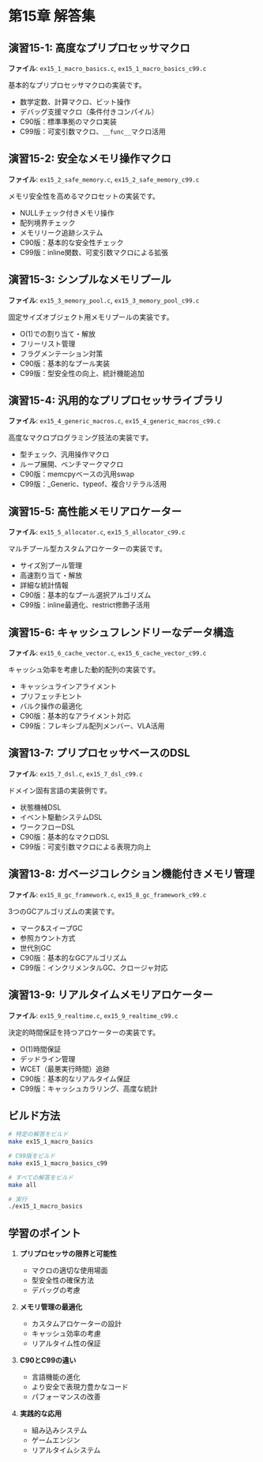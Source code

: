 # 第15章 解答集

## 演習15-1: 高度なプリプロセッサマクロ
**ファイル**: `ex15_1_macro_basics.c`, `ex15_1_macro_basics_c99.c`

基本的なプリプロセッサマクロの実装です。
- 数学定数、計算マクロ、ビット操作
- デバッグ支援マクロ（条件付きコンパイル）
- C90版：標準準拠のマクロ実装
- C99版：可変引数マクロ、`__func__`マクロ活用

## 演習15-2: 安全なメモリ操作マクロ
**ファイル**: `ex15_2_safe_memory.c`, `ex15_2_safe_memory_c99.c`

メモリ安全性を高めるマクロセットの実装です。
- NULLチェック付きメモリ操作
- 配列境界チェック
- メモリリーク追跡システム
- C90版：基本的な安全性チェック
- C99版：inline関数、可変引数マクロによる拡張

## 演習15-3: シンプルなメモリプール
**ファイル**: `ex15_3_memory_pool.c`, `ex15_3_memory_pool_c99.c`

固定サイズオブジェクト用メモリプールの実装です。
- O(1)での割り当て・解放
- フリーリスト管理
- フラグメンテーション対策
- C90版：基本的なプール実装
- C99版：型安全性の向上、統計機能追加

## 演習15-4: 汎用的なプリプロセッサライブラリ
**ファイル**: `ex15_4_generic_macros.c`, `ex15_4_generic_macros_c99.c`

高度なマクロプログラミング技法の実装です。
- 型チェック、汎用操作マクロ
- ループ展開、ベンチマークマクロ
- C90版：memcpyベースの汎用swap
- C99版：_Generic、typeof、複合リテラル活用

## 演習15-5: 高性能メモリアロケーター
**ファイル**: `ex15_5_allocator.c`, `ex15_5_allocator_c99.c`

マルチプール型カスタムアロケーターの実装です。
- サイズ別プール管理
- 高速割り当て・解放
- 詳細な統計情報
- C90版：基本的なプール選択アルゴリズム
- C99版：inline最適化、restrict修飾子活用

## 演習15-6: キャッシュフレンドリーなデータ構造
**ファイル**: `ex15_6_cache_vector.c`, `ex15_6_cache_vector_c99.c`

キャッシュ効率を考慮した動的配列の実装です。
- キャッシュラインアライメント
- プリフェッチヒント
- バルク操作の最適化
- C90版：基本的なアライメント対応
- C99版：フレキシブル配列メンバー、VLA活用

## 演習13-7: プリプロセッサベースのDSL
**ファイル**: `ex15_7_dsl.c`, `ex15_7_dsl_c99.c`

ドメイン固有言語の実装例です。
- 状態機械DSL
- イベント駆動システムDSL
- ワークフローDSL
- C90版：基本的なマクロDSL
- C99版：可変引数マクロによる表現力向上

## 演習13-8: ガベージコレクション機能付きメモリ管理
**ファイル**: `ex15_8_gc_framework.c`, `ex15_8_gc_framework_c99.c`

3つのGCアルゴリズムの実装です。
- マーク&スイープGC
- 参照カウント方式
- 世代別GC
- C90版：基本的なGCアルゴリズム
- C99版：インクリメンタルGC、クロージャ対応

## 演習13-9: リアルタイムメモリアロケーター
**ファイル**: `ex15_9_realtime.c`, `ex15_9_realtime_c99.c`

決定的時間保証を持つアロケーターの実装です。
- O(1)時間保証
- デッドライン管理
- WCET（最悪実行時間）追跡
- C90版：基本的なリアルタイム保証
- C99版：キャッシュカラリング、高度な統計

## ビルド方法

```bash
# 特定の解答をビルド
make ex15_1_macro_basics

# C99版をビルド
make ex15_1_macro_basics_c99

# すべての解答をビルド
make all

# 実行
./ex15_1_macro_basics
```

## 学習のポイント

1. **プリプロセッサの限界と可能性**
   - マクロの適切な使用場面
   - 型安全性の確保方法
   - デバッグの考慮

2. **メモリ管理の最適化**
   - カスタムアロケーターの設計
   - キャッシュ効率の考慮
   - リアルタイム性の保証

3. **C90とC99の違い**
   - 言語機能の進化
   - より安全で表現力豊かなコード
   - パフォーマンスの改善

4. **実践的な応用**
   - 組み込みシステム
   - ゲームエンジン
   - リアルタイムシステム